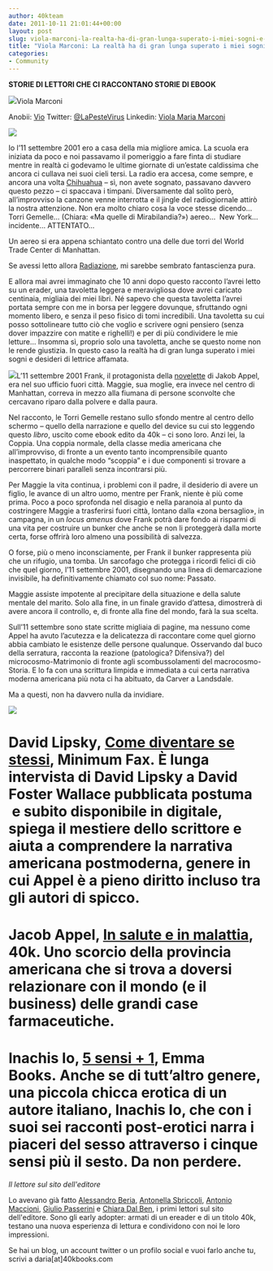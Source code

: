 ```yaml
---
author: 40kteam
date: 2011-10-11 21:01:44+00:00
layout: post
slug: viola-marconi-la-realta-ha-di-gran-lunga-superato-i-miei-sogni-e-desideri-di-lettrice-affamata
title: "Viola Marconi: La realtà ha di gran lunga superato i miei sogni e desideri di lettrice affamata."
categories:
- Community
---
```


**STORIE DI LETTORI CHE CI RACCONTANO STORIE DI EBOOK**

[![](http://quarantak.wpengine.com/wp-content/uploads/2011/10/image_people_large.php_.jpeg)](http://quarantak.wpengine.com/wp-content/uploads/2011/10/image_people_large.php_.jpeg)Viola Marconi

Anobii: [Vio](http://www.anobii.com/vio/books)
Twitter: [@LaPesteVirus](http://twitter.com/#!/LaPesteVirus)
Linkedin: [Viola Maria Marconi](http://www.linkedin.com/pub/viola-maria-marconi/31/b11/802)

[![](http://quarantak.wpengine.com/wp-content/uploads/2011/09/tag-ereader.jpg)](http://quarantak.wpengine.com/wp-content/uploads/2011/09/tag-ereader.jpg)





Io l’11 settembre 2001 ero a casa della mia migliore amica. La scuola era iniziata da poco e noi passavamo il pomeriggio a fare finta di studiare mentre in realtà ci godevamo le ultime giornate di un’estate caldissima che ancora ci cullava nei suoi cieli tersi. La radio era accesa, come sempre, e ancora una volta [Chihuahua](http://www.youtube.com/watch?v=UvBEgaPjjr8) – sì, non avete sognato, passavano davvero questo pezzo – ci spaccava i timpani. Diversamente dal solito però, all’improvviso la canzone venne interrotta e il jingle del radiogiornale attirò la nostra attenzione. Non era molto chiaro cosa la voce stesse dicendo… Torri Gemelle… (Chiara: «Ma quelle di Mirabilandia?») aereo…  New York… incidente… ATTENTATO...




Un aereo si era appena schiantato contro una delle due torri del World Trade Center di Manhattan.




Se avessi letto allora [Radiazione](http://www.bookrepublic.it/book/9788865860069-radiazione/?utm_source=40kblog&utm_medium=40kpost&utm_campaign=40k), mi sarebbe sembrato fantascienza pura.




E allora mai avrei immaginato che 10 anni dopo questo racconto l’avrei letto su un erader, una tavoletta leggera e meravigliosa dove avrei caricato centinaia, migliaia dei miei libri. Né sapevo che questa tavoletta l’avrei portata sempre con me in borsa per leggere dovunque, sfruttando ogni momento libero, e senza il peso fisico di tomi incredibili. Una tavoletta su cui posso sottolineare tutto ciò che voglio e scrivere ogni pensiero (senza dover impazzire con matite e righelli!) e per di più condividere le mie letture… Insomma sì, proprio solo una tavoletta, anche se questo nome non le rende giustizia. In questo caso la realtà ha di gran lunga superato i miei sogni e desideri di lettrice affamata.




[![](http://quarantak.wpengine.com/wp-content/uploads/2011/09/tag-thebook.jpg)](http://quarantak.wpengine.com/wp-content/uploads/2011/09/tag-thebook.jpg)L’11 settembre 2001 Frank, il protagonista della [novelette](http://www.bookrepublic.it/book/9788865860069-radiazione/?utm_source=40kblog&utm_medium=40kpost&utm_campaign=40k) di Jakob Appel, era nel suo ufficio fuori città. Maggie, sua moglie, era invece nel centro di Manhattan, correva in mezzo alla fiumana di persone sconvolte che cercavano riparo dalla polvere e dalla paura.







Nel racconto, le Torri Gemelle restano sullo sfondo mentre al centro dello schermo – quello della narrazione e quello del device su cui sto leggendo questo _libro_, uscito come ebook edito da 40k – ci sono loro. Anzi lei, la Coppia.
Una coppia normale, della classe media americana che all’improvviso, di fronte a un evento tanto incomprensibile quanto inaspettato, in qualche modo “scoppia” e i due componenti si trovare a percorrere binari paralleli senza incontrarsi più.




Per Maggie la vita continua, i problemi con il padre, il desiderio di avere un figlio, le avance di un altro uomo, mentre per Frank, niente è più come prima.
Poco a poco sprofonda nel disagio e nella paranoia al punto da costringere Maggie a trasferirsi fuori città, lontano dalla «zona bersaglio», in campagna, in un _locus amenus_ dove Frank potrà dare fondo ai risparmi di una vita per costruire un bunker che anche se non li proteggerà dalla morte certa, forse offrirà loro almeno una possibilità di salvezza.

O forse, più o meno inconsciamente, per Frank il bunker rappresenta più che un rifugio, una tomba. Un sarcofago che protegga i ricordi felici di ciò che quel giorno, l’11 settembre 2001, disegnando una linea di demarcazione invisibile, ha definitivamente chiamato col suo nome: Passato.






Maggie assiste impotente al precipitare della situazione e della salute mentale del marito. Solo alla fine, in un finale gravido d’attesa, dimostrerà di avere ancora il controllo, e, di fronte alla fine del mondo, farà la sua scelta.




Sull’11 settembre sono state scritte migliaia di pagine, ma nessuno come Appel ha avuto l’acutezza e la delicatezza di raccontare come quel giorno abbia cambiato le esistenze delle persone qualunque. Osservando dal buco della serratura, racconta la reazione (patologica? Difensiva?) del microcosmo-Matrimonio di fronte agli scombussolamenti del macrocosmo-Storia. E lo fa con una scrittura limpida e immediata a cui certa narrativa moderna americana più nota ci ha abituato, da Carver a Landsdale.




Ma a questi, non ha davvero nulla da invidiare.


[![](http://quarantak.wpengine.com/wp-content/uploads/2011/09/tag-titles.jpg)](http://quarantak.wpengine.com/wp-content/uploads/2011/09/tag-titles.jpg)


# David Lipsky, [Come diventare se stessi](http://www.bookrepublic.it/book/9788875214005-come-diventare-se-stessi/?utm_source=40kblog&utm_medium=40kpost&utm_campaign=40k), Minimum Fax. È lunga intervista di David Lipsky a David Foster Wallace pubblicata postuma  e subito disponibile in digitale, spiega il mestiere dello scrittore e aiuta a comprendere la narrativa americana postmoderna, genere in cui Appel è a pieno diritto incluso tra gli autori di spicco.




# Jacob Appel, [In salute e in malattia](http://www.bookrepublic.it/book/9788865860731-in-salute-e-in-malattia/?utm_source=40kblog&utm_medium=40kpost&utm_campaign=40k), 40k. Uno scorcio della provincia americana che si trova a doversi relazionare con il mondo (e il business) delle grandi case farmaceutiche.




# Inachis Io, [5 sensi + 1](http://www.bookrepublic.it/book/9788897669043-5-sensi-1/?utm_source=40kblog&utm_medium=40kpost&utm_campaign=40k), Emma Books. Anche se di tutt’altro genere, una piccola chicca erotica di un autore italiano, Inachis Io, che con i suoi sei racconti post-erotici narra i piaceri del sesso attraverso i cinque sensi più il sesto. Da non perdere.




_Il lettore sul sito dell'editore_




Lo avevano già fatto [Alessandro Beria](http://www.40kbooks.com/?s=alessandro+beria), [Antonella Sbriccoli](http://www.40kbooks.com/?s=antonella+sbriccoli), [Antonio Maccioni](http://www.40kbooks.com/?s=antonio+maccioni), [Giulio Passerini](http://40k.it/2011/09/26/giulio-passerini-sono-il-lettore-che-qualunque-editore-di-domani-vorrebbe-avere/) e [Chiara Dal Ben](http://40k.it/2011/10/04/chiara-dal-ben-tra-amore-per-la-carta-e-passione-per-la-tecnologia/), i primi lettori sul sito dell'editore. Sono gli early adopter: armati di un ereader e di un titolo 40k, testano una nuova esperienza di lettura e condividono con noi le loro impressioni.




Se hai un blog, un account twitter o un profilo social e vuoi farlo anche tu, scrivi a daria[at]40kbooks.com
